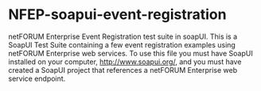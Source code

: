 # NFEP-soapui-event-registration
netFORUM Enterprise Event Registration test suite in soapUI.
This is a SoapUI Test Suite containing a few event registration examples using netFORUM Enterprise web services.
To use this file you must have SoapUI installed on your computer, http://www.soapui.org/, and you must have created a SoapUI project that references a netFORUM Enterprise web service endpoint.
